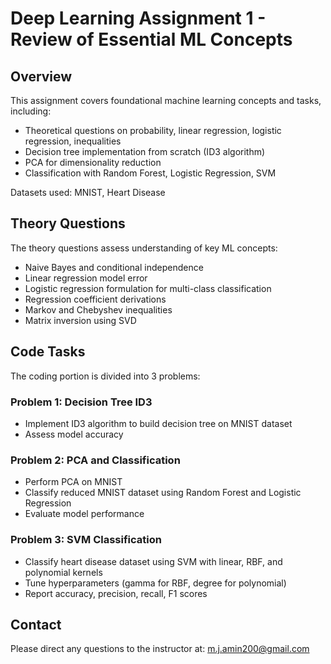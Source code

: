 # Deep Learning Assignment 1 - Review of Essential ML Concepts

## Overview

This assignment covers foundational machine learning concepts and tasks, including:

- Theoretical questions on probability, linear regression, logistic regression, inequalities
- Decision tree implementation from scratch (ID3 algorithm)
- PCA for dimensionality reduction 
- Classification with Random Forest, Logistic Regression, SVM

Datasets used: MNIST, Heart Disease 

## Theory Questions

The theory questions assess understanding of key ML concepts:

- Naive Bayes and conditional independence 
- Linear regression model error 
- Logistic regression formulation for multi-class classification
- Regression coefficient derivations
- Markov and Chebyshev inequalities
- Matrix inversion using SVD

## Code Tasks 

The coding portion is divided into 3 problems:

### Problem 1: Decision Tree ID3

- Implement ID3 algorithm to build decision tree on MNIST dataset
- Assess model accuracy

### Problem 2: PCA and Classification

- Perform PCA on MNIST 
- Classify reduced MNIST dataset using Random Forest and Logistic Regression
- Evaluate model performance

### Problem 3: SVM Classification

- Classify heart disease dataset using SVM with linear, RBF, and polynomial kernels
- Tune hyperparameters (gamma for RBF, degree for polynomial) 
- Report accuracy, precision, recall, F1 scores

## Contact

Please direct any questions to the instructor at: m.j.amin200@gmail.com
